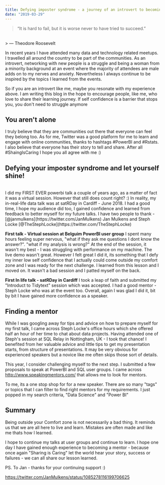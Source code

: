 ```yaml
---
title: Defying imposter syndrome - a journey of an introvert to becoming a first time public speaker
date: "2019-03-29"
---
```


> “It is hard to fail, but it is worse never to have tried to succeed.” 
<br>
> ― Theodore Roosevelt

In recent years I have attended many data and technology related meetups. I travelled all around the country to be part of the communities. As an introvert, networking with new people is a struggle and being a woman from a minority background at an event where the majority of attendees are male adds on to my nerves and anxiety. Nevertheless I always continue to be inspired by the topics I learned from the events. 

So if you are an introvert like me, maybe you resonate with my experience above. I am writing this blog in the hope to encourage people, like me, who love to share their learning journey. If self confidence is a barrier that stops you, you don't need to struggle anymore

## You aren't alone
I truly believe that they are communities out there that everyone can feel they belong too. As for me, Twitter was a good platform for me to learn and engage with online communities, thanks to hashtags #PowerBI and #Rstats. I also believe that everyone has their story to tell and share. After all #ShaingIsCaring I hope you all agree with me :)

## Defying your imposter syndrome and let yourself shine!

<br>
I did my FIRST EVER powerbi talk a couple of years ago, as a matter of fact it was a virtual session. However that still does count right? :) In reality, my in-real-life data talk was at satRDay in Cardiff - June 2018. I had a good time, I hope my audience did too, I gained confidence and learned from feedback to better myself for my future talks. I have two people to thank - [@janmulkens](https://twitter.com/JanMulkens) Jan Mulkens and Steph Locke [@TheStephLocke](https://twitter.com/TheStephLocke)


<b>First talk - Virtual session at Belguim PowerBI user group</b>
I spent many hours feeling super nervous, "what if they ask me questions I dont know the answer?". "what if my analysis is wrong?" At the end of the session, it wasn't my best - I was struggling with performance on my machine. The live demo wasn't great. However I felt great I did it, its something that I defy my inner low self confidence that I actually could come outside my comfort zone and I was ready for the next challenge.  I learned from this lesson and I moved on. It wasn't a bad session and I patted myself on the back.

<b>First In life talk - satRDay in Cardiff</b>
I took a leap of faith and submitted my "Introduct to Tidytext" session which was accepted. I had a good mentor - Steph Locke who was at the event too. Overall, again I was glad I did it, bit by bit I have gained more confidence as a speaker.


## Finding a mentor

While I was googling away for tips and advice on how to prepare myself for my first talk, I came across Steph Locke's office hours which she offered half an hour of her time to chat about data projects. Having attended one of Steph's session at SQL Relay in Nottingham, UK - I took that chance! I benefited from her valuable advice and little tips to get my presentation starts, from structure of presentations. It may be very obvious for experienced speakers but a novice like me often skips those sort of details.

This year, I consider challenging myself to the next step. I submitted a few proposals to speak at PowerBI and SQL user groups. I came across http://www.speakingmentors.com/ that allows me to look for mentors. 

To me, its a one stop shop for for a new speaker. There are so many "tags" or topics that I can filter to find right mentors for my requirements. I just popped in my search criteria, "Data Science" and "Power BI"

## Summary

Being outside your Comfort zone is not necessarily a bad thing. It reminds us that we are all here to live and learn. Mistakes are often made and like me thats how I learned. 

I hope to continue my talks at user groups and continue to learn. I hope one day I have gained enough experience to becoming a mentor - because once again "Sharing is Caring" let the world hear your story, success or failures - we can all share our lesson learned. 

PS. To Jan - thanks for your continuing support :)

https://twitter.com/JanMulkens/status/1085278116199706625

